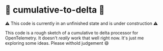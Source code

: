 # :construction: cumulative-to-delta :construction:

:warning: This code is currently in an unfinished state and is under construction :warning:

This code is a rough sketch of a cumulative to delta processor for OpenTelemetry.
It doesn't _really_ work that well right now. It's just me exploring some ideas. Please withold judgement :smile:
